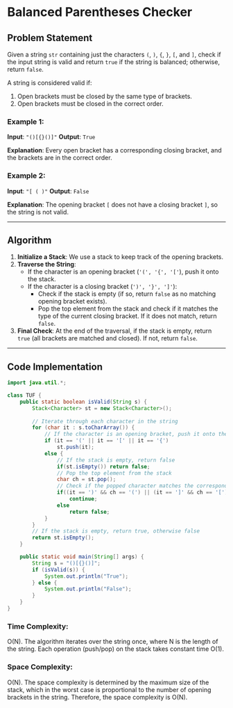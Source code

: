 # Balanced Parentheses Checker

## Problem Statement

Given a string `str` containing just the characters `(`, `)`, `{`, `}`, `[`, and `]`, check if the input string is valid and return `true` if the string is balanced; otherwise, return `false`.

A string is considered valid if:
1. Open brackets must be closed by the same type of brackets.
2. Open brackets must be closed in the correct order.

### Example 1:
**Input**: `"()[{}()]"`
**Output**: `True`

**Explanation**: Every open bracket has a corresponding closing bracket, and the brackets are in the correct order.

### Example 2:
**Input**: `"[ ( )"`
**Output**: `False`

**Explanation**: The opening bracket `[` does not have a closing bracket `]`, so the string is not valid.

---

## Algorithm

1. **Initialize a Stack**: We use a stack to keep track of the opening brackets.
2. **Traverse the String**:
   - If the character is an opening bracket (`'(', '{', '['`), push it onto the stack.
   - If the character is a closing bracket (`')', '}', ']'`):
     - Check if the stack is empty (if so, return `false` as no matching opening bracket exists).
     - Pop the top element from the stack and check if it matches the type of the current closing bracket. If it does not match, return `false`.
3. **Final Check**: At the end of the traversal, if the stack is empty, return `true` (all brackets are matched and closed). If not, return `false`.

---

## Code Implementation

```java
import java.util.*;

class TUF {
    public static boolean isValid(String s) {
        Stack<Character> st = new Stack<Character>();
        
        // Iterate through each character in the string
        for (char it : s.toCharArray()) {
            // If the character is an opening bracket, push it onto the stack
            if (it == '(' || it == '[' || it == '{')
                st.push(it);
            else {
                // If the stack is empty, return false
                if(st.isEmpty()) return false;
                // Pop the top element from the stack
                char ch = st.pop();
                // Check if the popped character matches the corresponding opening bracket
                if((it == ')' && ch == '(') || (it == ']' && ch == '[') || (it == '}' && ch == '{')) 
                    continue;
                else 
                    return false;
            }
        }
        // If the stack is empty, return true, otherwise false
        return st.isEmpty();
    }

    public static void main(String[] args) {
        String s = "()[{}()]";
        if (isValid(s)) {
            System.out.println("True");
        } else {
            System.out.println("False");
        }
    }
}
```

### Time Complexity:
O(N).
The algorithm iterates over the string once, where N is the length of the string. Each operation (push/pop) on the stack takes constant time O(1).

### Space Complexity:
O(N).
The space complexity is determined by the maximum size of the stack, which in the worst case is proportional to the number of opening brackets in the string. Therefore, the space complexity is O(N).
